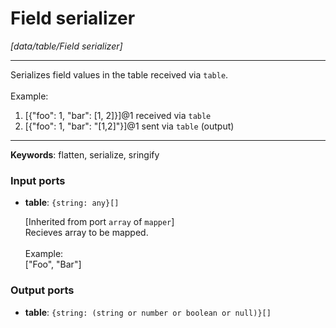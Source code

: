 # Field serializer

_[data/table/Field serializer]_

---

Serializes field values in the table received via `table`.<br>
<br>
Example:<br>
1. [{"foo": 1, "bar": [1, 2]}]@1 received via `table`<br>
2. [{"foo": 1, "bar": "[1,2]"}]@1 sent via `table` (output)<br>

---

__Keywords__: flatten, serialize, sringify

### Input ports

* __table__: ` {string: any}[] `


    [Inherited from port `array` of `mapper`] <br>
    Recieves array to be mapped.<br>
    <br>
    Example:<br>
    ["Foo", "Bar"]<br>

### Output ports

* __table__: ` {string: (string or number or boolean or null)}[] `

